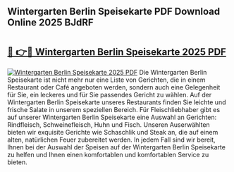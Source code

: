 ## Wintergarten Berlin Speisekarte PDF Download Online 2025 BJdRF

# <h2><a href="http://gc82w2.nevu.top/?p=Wintergarten+Berlin+Speisekarte">🔗 👉🔴 Wintergarten Berlin Speisekarte 2025 PDF</a></h2>

[![Wintergarten Berlin Speisekarte 2025 PDF](https://i.imgur.com/dBaPXMq.png)](http://gc82w2.nevu.top/?p=Wintergarten+Berlin+Speisekarte)
Die Wintergarten Berlin Speisekarte ist nicht mehr nur eine Liste von Gerichten, die in einem Restaurant oder Café angeboten werden, sondern auch eine Gelegenheit für Sie, ein leckeres und für Sie passendes Gericht zu wählen. Auf der Wintergarten Berlin Speisekarte unseres Restaurants finden Sie leichte und frische Salate in unserem speziellen Bereich. Für Fleischliebhaber gibt es auf unserer Wintergarten Berlin Speisekarte eine Auswahl an Gerichten: Rindfleisch, Schweinefleisch, Huhn und Fisch. Unseren Auserwählten bieten wir exquisite Gerichte wie Schaschlik und Steak an, die auf einem alten, natürlichen Feuer zubereitet werden. In jedem Fall sind wir bereit, Ihnen bei der Auswahl der Speisen auf der Wintergarten Berlin Speisekarte zu helfen und Ihnen einen komfortablen und komfortablen Service zu bieten.
